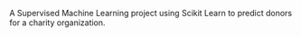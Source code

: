 A Supervised Machine Learning project using Scikit Learn to predict donors for a charity organization.
